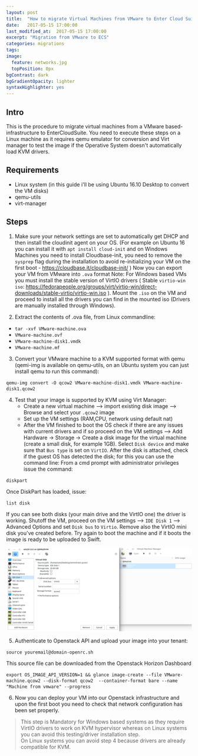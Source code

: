 ```yaml
---
layout: post
title:  "How to migrate Virtual Machines from VMware to Enter Cloud Suite"
date:   2017-05-15 17:00:00
last_modified_at:  2017-05-15 17:00:00
excerpt: "Migration from VMware to ECS"
categories: migrations
tags:
image:
  feature: networks.jpg
  topPosition: 0px
bgContrast: dark
bgGradientOpacity: lighter
syntaxHighlighter: yes
---
```


## Intro
This is the procedure to migrate virtual machines from a VMware based-infrastructure to EnterCloudSuite. 
You need to execute these steps on a Linux machine as it requires qemu emulator for conversion and Virt manager to test the image if the Operative System doesn't automatically load KVM drivers. 

## Requirements
- Linux system (in this guide i'll be using Ubuntu 16.10 Desktop to convert the VM disks)
- qemu-utils
- virt-manager


## Steps
1. Make sure your network settings are set to automatically get DHCP and then install the cloudinit agent on your OS. 
(For example on Ubuntu 16 you can install it with `apt install cloud-init` and on Windows Machines you need to install Cloudbase-init, you need to remove the `sysprep` flag during the installation to avoid re-initializing your VM on the first boot - https://cloudbase.it/cloudbase-init/ )
Now you can export your VM from VMware into `.ova` format 
Note: For Windows based VMs you must install the stable version of VirtIO drivers ( Stable `virtio-win iso`: https://fedorapeople.org/groups/virt/virtio-win/direct-downloads/stable-virtio/virtio-win.iso ). Mount the `.iso` on the VM and proceed to install all the drivers you can find in the mounted iso (Drivers are manually installed through Windows). 

2. Extract the contents of .ova file, from Linux commandline: 
  - `tar -xvf VMware-machine.ova` 
  - `VMware-machine.ovf` 
  - `VMware-machine-disk1.vmdk`   
  - `VMware-machine.mf` 

3. Convert your VMware machine to a KVM supported format with qemu (qemi-img is available on qemu-utils, on an Ubuntu system you can just install qemu to run this command): 
```shell
qemu-img convert -O qcow2 VMware-machine-disk1.vmdk VMware-machine-disk1.qcow2
```


4. Test that your image is supported by KVM using Virt Manager:  
   - Create a new virtual machine --> import existing disk image --> Browse and select your `.qcow2` image  
   - Set up the VM settings (RAM,CPU, network using default nat)  
   - After the VM finished to boot the OS check if there are any issues with current drivers and if so proceed on the VM settings --> Add Hardware -> Storage -> Create a disk image for the virtual machine (create a small disk, for example 1GB). 
Select `Disk device` and make sure that `Bus type` is set on `VirtIO`. 
After the disk is attached, check if the guest OS has detected the disk; for this you can use the command line: 
From a cmd prompt with administrator privileges issue the command:
```shell
diskpart
``` 
Once DiskPart has loaded, issue:
```shell
list disk
```
If you can see both disks (your main drive and the VirtIO one) the driver is working. 
Shutoff the VM, proceed on the VM settings --> `IDE Disk 1` --> Advanced Options and set `Disk bus` to `Virtio`. 
Remove also the VirtIO mini disk you've created before. 
Try again to boot the machine and if it boots the image is ready to be uploaded to Swift. 

![screenshot-virt-manger.jpg](/assets/images/posts/virt-manager.png)


5. Authenticate to Openstack API and upload your image into your tenant:
```shell
source youremail@domain-openrc.sh
```
This source file can be downloaded from the Openstack Horizon Dashboard
```shell
export OS_IMAGE_API_VERSION=1 && glance image-create --file VMware-machine.qcow2 --disk-format qcow2  --container-format bare --name "Machine from vmware" --progress
```

6. Now you can deploy your VM into our Openstack infrastructure and upon the first boot you need to check that network configuration has been set properly. 
> This step is Mandatory for Windows based systems as they require VirtIO drivers to work on KVM hypervisor whereas on Linux systems you can avoid this testing/driver installation step.        
> On Linux systems you can avoid step 4 because drivers are already compatible for KVM.